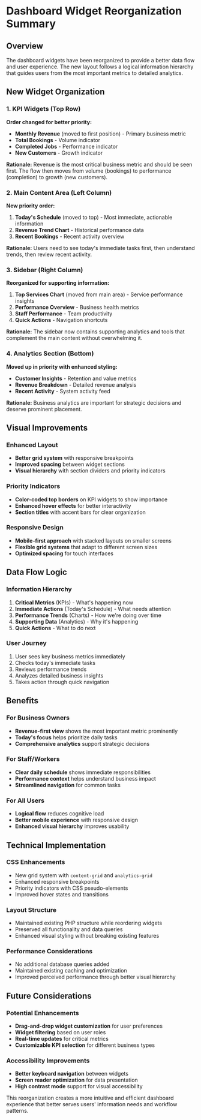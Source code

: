 # Dashboard Widget Reorganization Summary

## Overview
The dashboard widgets have been reorganized to provide a better data flow and user experience. The new layout follows a logical information hierarchy that guides users from the most important metrics to detailed analytics.

## New Widget Organization

### 1. KPI Widgets (Top Row)
**Order changed for better priority:**
- **Monthly Revenue** (moved to first position) - Primary business metric
- **Total Bookings** - Volume indicator
- **Completed Jobs** - Performance indicator  
- **New Customers** - Growth indicator

**Rationale:** Revenue is the most critical business metric and should be seen first. The flow then moves from volume (bookings) to performance (completion) to growth (new customers).

### 2. Main Content Area (Left Column)
**New priority order:**
1. **Today's Schedule** (moved to top) - Most immediate, actionable information
2. **Revenue Trend Chart** - Historical performance data
3. **Recent Bookings** - Recent activity overview

**Rationale:** Users need to see today's immediate tasks first, then understand trends, then review recent activity.

### 3. Sidebar (Right Column)
**Reorganized for supporting information:**
1. **Top Services Chart** (moved from main area) - Service performance insights
2. **Performance Overview** - Business health metrics
3. **Staff Performance** - Team productivity
4. **Quick Actions** - Navigation shortcuts

**Rationale:** The sidebar now contains supporting analytics and tools that complement the main content without overwhelming it.

### 4. Analytics Section (Bottom)
**Moved up in priority with enhanced styling:**
- **Customer Insights** - Retention and value metrics
- **Revenue Breakdown** - Detailed revenue analysis
- **Recent Activity** - System activity feed

**Rationale:** Business analytics are important for strategic decisions and deserve prominent placement.

## Visual Improvements

### Enhanced Layout
- **Better grid system** with responsive breakpoints
- **Improved spacing** between widget sections
- **Visual hierarchy** with section dividers and priority indicators

### Priority Indicators
- **Color-coded top borders** on KPI widgets to show importance
- **Enhanced hover effects** for better interactivity
- **Section titles** with accent bars for clear organization

### Responsive Design
- **Mobile-first approach** with stacked layouts on smaller screens
- **Flexible grid systems** that adapt to different screen sizes
- **Optimized spacing** for touch interfaces

## Data Flow Logic

### Information Hierarchy
1. **Critical Metrics** (KPIs) - What's happening now
2. **Immediate Actions** (Today's Schedule) - What needs attention
3. **Performance Trends** (Charts) - How we're doing over time
4. **Supporting Data** (Analytics) - Why it's happening
5. **Quick Actions** - What to do next

### User Journey
1. User sees key business metrics immediately
2. Checks today's immediate tasks
3. Reviews performance trends
4. Analyzes detailed business insights
5. Takes action through quick navigation

## Benefits

### For Business Owners
- **Revenue-first view** shows the most important metric prominently
- **Today's focus** helps prioritize daily tasks
- **Comprehensive analytics** support strategic decisions

### For Staff/Workers
- **Clear daily schedule** shows immediate responsibilities
- **Performance context** helps understand business impact
- **Streamlined navigation** for common tasks

### For All Users
- **Logical flow** reduces cognitive load
- **Better mobile experience** with responsive design
- **Enhanced visual hierarchy** improves usability

## Technical Implementation

### CSS Enhancements
- New grid system with `content-grid` and `analytics-grid`
- Enhanced responsive breakpoints
- Priority indicators with CSS pseudo-elements
- Improved hover states and transitions

### Layout Structure
- Maintained existing PHP structure while reordering widgets
- Preserved all functionality and data queries
- Enhanced visual styling without breaking existing features

### Performance Considerations
- No additional database queries added
- Maintained existing caching and optimization
- Improved perceived performance through better visual hierarchy

## Future Considerations

### Potential Enhancements
- **Drag-and-drop widget customization** for user preferences
- **Widget filtering** based on user roles
- **Real-time updates** for critical metrics
- **Customizable KPI selection** for different business types

### Accessibility Improvements
- **Better keyboard navigation** between widgets
- **Screen reader optimization** for data presentation
- **High contrast mode** support for visual accessibility

This reorganization creates a more intuitive and efficient dashboard experience that better serves users' information needs and workflow patterns.